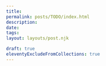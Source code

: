 ```yaml
---
title: 
permalink: posts/TODO/index.html
description: 
date: 
tags: 
layout: layouts/post.njk

draft: true
eleventyExcludeFromCollections: true
---
```

